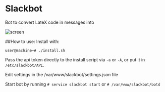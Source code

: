# Slackbot
Bot to convert LateX code in messages into 

![screen]

##How to use:
Install with:
```
user@machine~# ./install.sh
```
Pass the api token directly to the install script via `-a` or `-A`, or put it in `/etc/slackbot/API`.

Edit settings in the /var/www/slackbot/settings.json file

Start bot by running `# service slackbot start` or `# /var/www/slackbot/botd`


[screen]:http://i.imgur.com/7xbkJ6P.png
